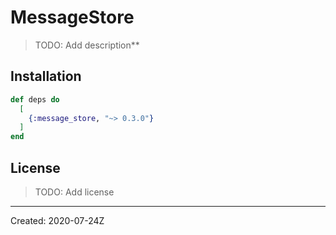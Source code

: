 # MessageStore

> TODO: Add description**


## Installation

```elixir
def deps do
  [
    {:message_store, "~> 0.3.0"}
  ]
end
```

## License

> TODO: Add license

----
Created:  2020-07-24Z
